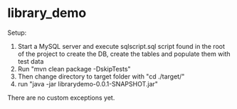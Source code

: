 # library_demo

Setup:

1. Start a MySQL server and execute sqlscript.sql script found in the root of the project to create the DB, create the tables and populate them with test data
2. Run  "mvn clean package -DskipTests"
3. Then change directory to target folder with "cd ./target/"
4. run "java -jar librarydemo-0.0.1-SNAPSHOT.jar"


There are no custom exceptions yet.